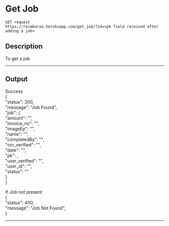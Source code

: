 # Get Job

    GET request
    https://reimburse.herokuapp.com/get_job/?id=<pk field received after adding a job>

## Description
To get a job

***

## Output

Success<br />
{<br />
  "status": 200,<br />
  "message": "Job Found",<br />
  "job": {<br />
    "amount": "",<br />
    "invoice_no": "",<br />
    "imageEp": "",<br />
    "name": "",<br />
    "completedBy": "",<br />
    "ocr_verified": "",<br />
    "date": "",<br />
    "pk": ,<br />
    "user_verified": "",<br />
    "user_id": "",<br />
    "status": ""<br />
  }<br />
}<br />

If Job not present<br />
{<br />
  "status": 400,<br />
  "message": "Job Not Found",<br />
}<br />

***

